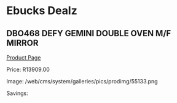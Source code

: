 
# Ebucks Dealz
## DBO468 DEFY GEMINI DOUBLE OVEN M/F MIRROR
[Product Page](https://www.ebucks.com/web/shop/productSelected.do?prodId=1232908822&catId=704989856)

Price: R13909.00

Image: /web/cms/system/galleries/pics/prodimg/55133.png

Savings: 


	